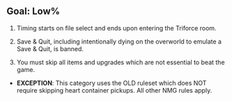 ## Goal: Low%

1. Timing starts on file select and ends upon entering the Triforce room.

2. Save & Quit, including intentionally dying on the overworld to emulate a Save & Quit, is banned.

3. You must skip all items and upgrades which are not essential to beat the game.

- **EXCEPTION**: This category uses the OLD ruleset which does NOT require skipping heart container pickups. All other NMG rules apply.
